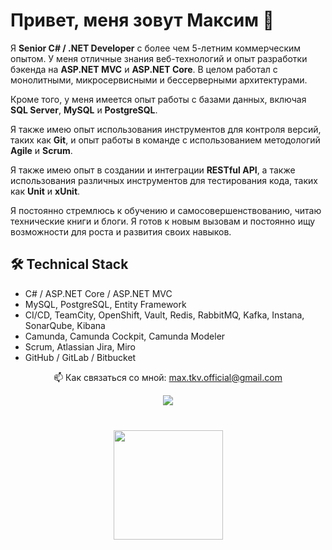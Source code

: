 # Привет, меня зовут Максим 👋

Я **Senior C# / .NET Developer** с более чем 5-летним коммерческим опытом. У меня отличные знания веб-технологий и опыт
разработки бэкенда на **ASP.NET MVC** и **ASP.NET Core**.
В целом работал с монолитными, микросервисными и бессерверными архитектурами.

Кроме того, у меня имеется опыт работы с базами данных, включая **SQL Server**, **MySQL** и **PostgreSQL**.

Я также имею опыт использования инструментов для контроля версий, таких как **Git**, и опыт работы в команде с
использованием методологий **Agile** и **Scrum**.

Я также имею опыт в создании и интеграции **RESTful API**, а также использования различных инструментов для тестирования
кода, таких как **Unit** и **xUnit**.

Я постоянно стремлюсь к обучению и самосовершенствованию, читаю технические книги и блоги. Я готов к новым вызовам и
постоянно ищу возможности для роста и развития своих навыков.

[//]: # ([![Anurag's github stats]&#40;https://github-readme-stats.vercel.app/api?username=max-tkv&#41;]&#40;https://github.com/max-tkv/github-readme-stats&#41;  )

[//]: # ([![Top Langs]&#40;https://github-readme-stats.vercel.app/api/top-langs/?username=max-tkv&layout=compact&#41;]&#40;https://github.com/max-tkv/github-readme-stats&#41;)

## 🛠 Technical Stack

* C# / ASP.NET Core / ASP.NET MVC
* MySQL, PostgreSQL, Entity Framework
* CI/CD, TeamCity, OpenShift, Vault, Redis, RabbitMQ, Kafka, Instana, SonarQube, Kibana
* Camunda, Camunda Cockpit, Camunda Modeler
* Scrum, Atlassian Jira, Miro
* GitHub / GitLab / Bitbucket

<p align='center'>
   📫 Как связаться со мной: <a href='mailto:max.tkv.official@gmail.com'>max.tkv.official@gmail.com
</a>
</p>
<p align='center'>
   <a href="https://t.me/max_tkv_dev">
       <img src="https://img.shields.io/badge/Telegram-2CA5E0?style=for-the-badge&logo=telegram&logoColor=white"/>
   </a>

<div align="center" style="margin: 40px 0">
   <a href="https://github.com/max-tkv/github-profile-views-counter">
       <img width="175px" src="https://komarev.com/ghpvc/?username=max-tkv&color=DE002D">
   </a>
</div>
